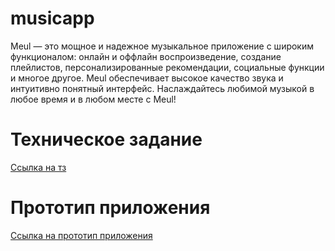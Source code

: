 # musicapp
Meul — это мощное и надежное музыкальное приложение с широким функционалом: онлайн и оффлайн воспроизведение, создание плейлистов, персонализированные рекомендации, социальные функции и многое другое. Meul обеспечивает высокое качество звука и интуитивно понятный интерфейс. Наслаждайтесь любимой музыкой в любое время и в любом месте с Meul!
<h1>Техническое задание</h1>
<a href="https://github.com/user-attachments/files/18020177/meul.docx">Ссылка на тз</a>
<h1>Прототип приложения</h1>
<a href="https://github.com/user-attachments/files/18020219/Untitled.pdf">Ссылка на прототип приложения</a>
